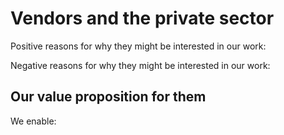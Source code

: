# Vendors and the private sector

Positive reasons for why they might be interested in our work:

Negative reasons for why they might be interested in our work:

## Our value proposition for them

We enable:
